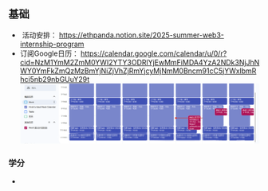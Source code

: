 ## 基础

-  活动安排： https://ethpanda.notion.site/2025-summer-web3-internship-program
- 订阅Google日历：  https://calendar.google.com/calendar/u/0/r?cid=NzM1YmM2ZmM0YWI2YTY3ODRlYjEwMmFiMDA4YzA2NDk3NjJhNWY0YmFkZmQzMzBmYjNiZjVhZjRmYjcyMjNmM0Bncm91cC5jYWxlbmRhci5nb29nbGUuY29t    ![](media/Pasted%20image%2020250801201925.png)  

### 学分

- 
